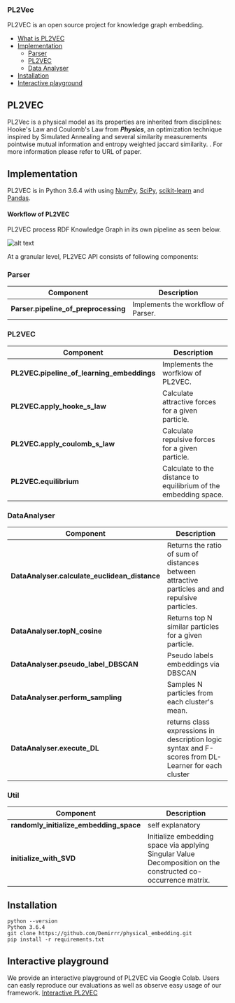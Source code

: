 ### PL2Vec ###

PL2VEC is an open source project for knowledge graph embedding.

- [What is PL2VEC](#PL2VEC)
- [Implementation](#Implementation)
    - [Parser](#parser)
    - [PL2VEC](#PL2VEC)
    - [Data Analyser](#data-analyser)
- [Installation](#installation)
- [Interactive playground](#playground)



## PL2VEC 
PL2Vec is a physical model as its properties are inherited from disciplines:  
Hooke's Law and Coulomb's Law from ***Physics***,
an optimization technique inspired by Simulated Annealing and several similarity measurements pointwise mutual information and entropy weighted jaccard similarity.
. For more information please refer to URL of paper.


## Implementation
PL2VEC is in Python 3.6.4 with using [NumPy](http://www.numpy.org/), [SciPy](https://www.scipy.org/), [scikit-learn](http://scikit-learn.org) and [Pandas](https://pandas.pydata.org/).
#### Workflow of PL2VEC
PL2VEC process RDF Knowledge Graph  in its own pipeline as seen below.

![alt text](https://raw.githubusercontent.com/Demirrr/physical_embedding/master/other/pl2vec_uml.png "Pipeline of PL2VEC")


At a granular level, PL2VEC API consists of following components:

### Parser

| Component | Description |
| ---- | --- |
| **Parser.pipeline_of_preprocessing** | Implements the workflow of Parser. |

### PL2VEC

| Component | Description |
| ---- | --- |
| **PL2VEC.pipeline_of_learning_embeddings**| Implements the worfklow of PL2VEC. |
| **PL2VEC.apply_hooke_s_law**   | Calculate attractive forces for a given particle. |
| **PL2VEC.apply_coulomb_s_law** | Calculate repulsive forces for a given particle. |
| **PL2VEC.equilibrium** | Calculate to the distance to equilibrium of the embedding space. |


### DataAnalyser

| Component | Description |
| ---- | --- |
| **DataAnalyser.calculate_euclidean_distance** | Returns the ratio of sum of distances between attractive particles and and repulsive particles.|
| **DataAnalyser.topN_cosine** | Returns top N similar particles for a given particle.  |
| **DataAnalyser.pseudo_label_DBSCAN** | Pseudo labels embeddings via DBSCAN |
| **DataAnalyser.perform_sampling** | Samples N particles from each cluster's mean. |
| **DataAnalyser.execute_DL** | returns class expressions in description logic syntax and  F-scores from DL-Learner for each cluster|

### Util

| Component | Description |
| ---- | --- |
| **randomly_initialize_embedding_space** | self explanatory |
| **initialize_with_SVD** | Initialize embedding space via applying Singular Value Decomposition on the constructed co-occurrence matrix. |

## Installation

```
python --version
Python 3.6.4
git clone https://github.com/Demirrr/physical_embedding.git
pip install -r requirements.txt
```
## Interactive playground

We provide an interactive playground of PL2VEC via Google Colab. Users can easly reproduce our evaluations as well as 
observe easy usage of our framework.
[Interactive PL2VEC](https://colab.research.google.com/drive/1Rh37e8J_FoIk1rsQdCwNoN7_1Xy-kvEQ)

